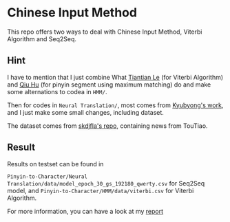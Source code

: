 # Chinese Input Method

This repo offers two ways to deal with Chinese Input Method, Viterbi Algorithm and Seq2Seq.

## Hint

I have to mention that I just combine What [Tiantian Le](https://github.com/letiantian/Pinyin2Hanzi) (for Viterbi Algorithm) and [Qiu Hu](https://github.com/whatbeg/GodTian_Pinyin) (for pinyin segment using maximum matching) do and make some alternations to codea in `HMM/`.

Then for codes in `Neural Translation/`, most comes from [Kyubyong's work](https://github.com/Kyubyong/neural_chinese_transliterator), and I just make some small changes, including dataset.

The dataset comes from [skdjfla's repo](https://github.com/skdjfla), containing news from TouTiao.

## Result

Results on testset can be found in 

`Pinyin-to-Character/Neural Translation/data/model_epoch_30_gs_192180_qwerty.csv` for Seq2Seq model, and `Pinyin-to-Character/HMM/data/viterbi.csv` for Viterbi Algorithm. 

For more information, you can have a look at my [report](https://github.com/SunflowerAries/Pinyin-to-Character/blob/master/Report.pdf)

